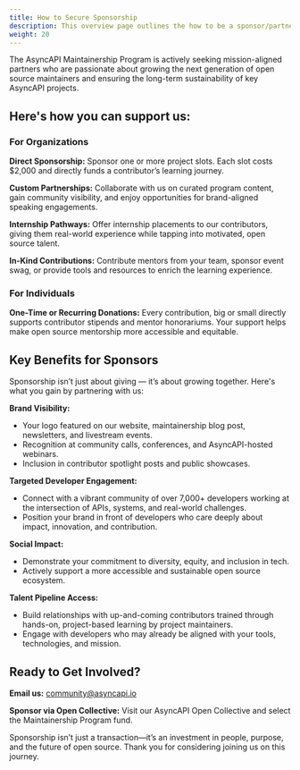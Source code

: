 ```yaml
---
title: How to Secure Sponsorship
description: This overview page outlines the how to be a sponsor/partner in the maintainership program
weight: 20
---
```


The AsyncAPI Maintainership Program is actively seeking mission-aligned partners who are passionate about growing the next generation of open source maintainers and ensuring the long-term sustainability of key AsyncAPI projects.

## Here's how you can support us:

### For Organizations

**Direct Sponsorship:**
Sponsor one or more project slots. Each slot costs $2,000 and directly funds a contributor’s learning journey.

**Custom Partnerships:**
Collaborate with us on curated program content, gain community visibility, and enjoy opportunities for brand-aligned speaking engagements.

**Internship Pathways:**
Offer internship placements to our contributors, giving them real-world experience while tapping into motivated, open source talent.

**In-Kind Contributions:**
Contribute mentors from your team, sponsor event swag, or provide tools and resources to enrich the learning experience.

### For Individuals

**One-Time or Recurring Donations:**
Every contribution, big or small directly supports contributor stipends and mentor honorariums. Your support helps make open source mentorship more accessible and equitable.

## Key Benefits for Sponsors

Sponsorship isn’t just about giving — it’s about growing together. Here's what you gain by partnering with us:

**Brand Visibility:**

- Your logo featured on our website, maintainership blog post, newsletters, and livestream events.
- Recognition at community calls, conferences, and AsyncAPI-hosted webinars.
- Inclusion in contributor spotlight posts and public showcases.

**Targeted Developer Engagement:**

- Connect with a vibrant community of over 7,000+ developers working at the intersection of APIs, systems, and real-world challenges.
- Position your brand in front of developers who care deeply about impact, innovation, and contribution.
 
**Social Impact:**

- Demonstrate your commitment to diversity, equity, and inclusion in tech.
- Actively support a more accessible and sustainable open source ecosystem.

**Talent Pipeline Access:**

- Build relationships with up-and-coming contributors trained through hands-on, project-based learning by project maintainers.
- Engage with developers who may already be aligned with your tools, technologies, and mission.

## Ready to Get Involved?

 **Email us:** community@asyncapi.io

**Sponsor via Open Collective:** Visit our AsyncAPI Open Collective and select the Maintainership Program fund.


Sponsorship isn’t just a transaction—it’s an investment in people, purpose, and the future of open source. Thank you for considering joining us on this journey.